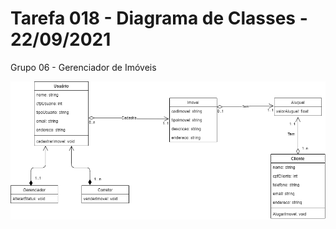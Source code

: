 # Tarefa 018 - Diagrama de Classes - 22/09/2021

Grupo 06 - Gerenciador de Imóveis

<div align=center>
  <img src="tarefa018.png">
</div>

